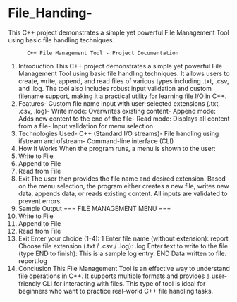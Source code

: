 # File_Handing-
 This C++ project demonstrates a simple yet powerful File Management Tool using basic file  handling techniques. 


          C++ File Management Tool - Project Documentation
 1. Introduction
 This C++ project demonstrates a simple yet powerful File Management Tool using basic file
 handling techniques. 
It allows users to create, write, append, and read files of various types including .txt, .csv, and .log.
 The tool also includes robust input validation and custom filename support, making it a practical
 utility for learning file I/O in C++.
 2. Features- Custom file name input with user-selected extensions (.txt, .csv, .log)- Write mode: Overwrites existing content- Append mode: Adds new content to the end of the file- Read mode: Displays all content from a file- Input validation for menu selection
 3. Technologies Used- C++ (Standard I/O streams)- File handling using ifstream and ofstream- Command-line interface (CLI)
 4. How It Works
 When the program runs, a menu is shown to the user:
 1. Write to File
 2. Append to File
 3. Read from File
 4. Exit
 The user then provides the file name and desired extension. Based on the menu selection, the
program either creates a new file, writes new data, appends data, or reads existing content.
 All inputs are validated to prevent errors.
 5. Sample Output
 === FILE MANAGEMENT MENU ===
 1. Write to File
 2. Append to File
 3. Read from File
 4. Exit
 Enter your choice (1-4): 1
 Enter file name (without extension): report
 Choose file extension (.txt / .csv / .log): .log
 Enter text to write to the file (type END to finish):
 This is a sample log entry.
 END
 Data written to file: report.log
 6. Conclusion
 This File Management Tool is an effective way to understand file operations in C++. It supports
 multiple formats and provides a user-friendly CLI for interacting with files.
 This type of tool is ideal for beginners who want to practice real-world C++ file handling tasks.
